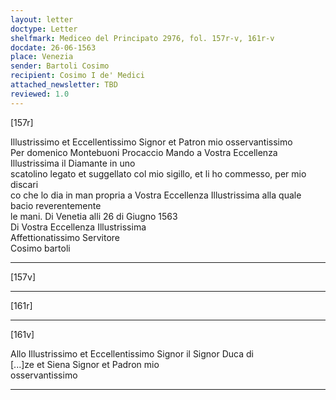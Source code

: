 ```yaml
---
layout: letter
doctype: Letter
shelfmark: Mediceo del Principato 2976, fol. 157r-v, 161r-v
docdate: 26-06-1563
place: Venezia
sender: Bartoli Cosimo
recipient: Cosimo I de' Medici
attached_newsletter: TBD
reviewed: 1.0
---
```


[157r]  
  
  
Illustrissimo et Eccellentissimo Signor et Patron mio osservantissimo  
Per domenico Montebuoni Procaccio Mando a Vostra Eccellenza Illustrissima il Diamante in uno  
scatolino legato et suggellato col mio sigillo, et li ho commesso, per mio discari  
co che lo dia in man propria a Vostra Eccellenza Illustrissima alla quale bacio reverentemente  
le mani. Di Venetia alli 26 di Giugno 1563  
Di Vostra Eccellenza Illustrissima  
Affettionatissimo Servitore  
Cosimo bartoli  
  
---  

[157v]  
  
  
  
---  

[161r]  
  
  
  
---  

[161v]  
  
  
Allo Illustrissimo et Eccellentissimo Signor il Signor Duca di  
[...]ze et Siena Signor et Padron mio  
osservantissimo  
  
---  

